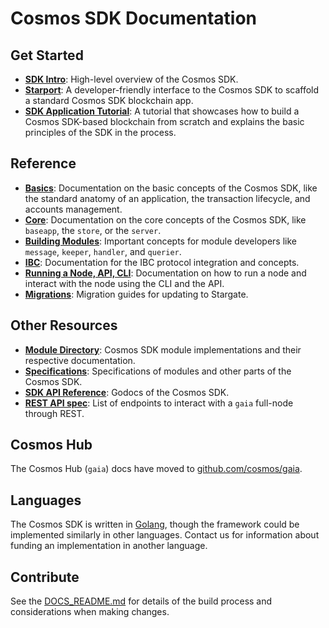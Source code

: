 <!--
layout: homepage
title: Cosmos SDK Documentation
description: Cosmos SDK is the world’s most popular framework for building application-specific blockchains.
sections:
  - title: Introduction
    desc: High-level overview of the Cosmos SDK.
    url: /intro/overview.html
    icon: introduction
  - title: Basics
    desc: Anatomy of a blockchain, transaction lifecycle, accounts and more.
    icon: basics
    url: /basics/app-anatomy.html
  - title: Core Concepts
    desc: Read about the core concepts like `baseapp`, the store, or the server.
    icon: core
    url: /core/baseapp.html
  - title: Building Modules
    desc: Discover how to build modules for the Cosmos SDK.
    icon: modules
    url: /building-modules/intro.html
  - title: Interfaces
    desc: Build interfaces for Cosmos SDK applications.
    icon: interfaces
    url: /interfaces/interfaces-intro.html
  - title: Modules
    desc: Explore existing modules to build your application with.
    icon: specifications
    url: /modules/
stack:
  - title: Cosmos Hub
    desc: The first of thousands of interconnected blockchains on the Cosmos Network.
    color: "#BA3FD9"
    label: hub
    url: http://hub.cosmos.network
  - title: Tendermint Core
    desc: The leading BFT engine for building blockchains, powering Cosmos SDK.
    color: "#00BB00"
    label: core
    url: http://docs.tendermint.com
footer:
  newsletter: false
aside: false
-->

# Cosmos SDK Documentation

## Get Started

- **[SDK Intro](./intro/overview.md)**: High-level overview of the Cosmos SDK.
- **[Starport](https://github.com/tendermint/starport/blob/develop/docs/README.md)**: A developer-friendly interface to the Cosmos SDK to scaffold a standard Cosmos SDK blockchain app.
- **[SDK Application Tutorial](https://github.com/cosmos/sdk-application-tutorial)**: A tutorial that showcases how to build a Cosmos SDK-based blockchain from scratch and explains the basic principles of the SDK in the process.

## Reference

- **[Basics](./basics/)**: Documentation on the basic concepts of the Cosmos SDK, like the standard anatomy of an application, the transaction lifecycle, and accounts management.
- **[Core](./core/)**: Documentation on the core concepts of the Cosmos SDK, like `baseapp`, the `store`, or the `server`.
- **[Building Modules](./building-modules/)**: Important concepts for module developers like `message`, `keeper`, `handler`, and `querier`.
- **[IBC](./ibc/)**: Documentation for the IBC protocol integration and concepts.
- **[Running a Node, API, CLI](./run-node/)**: Documentation on how to run a node and interact with the node using the CLI and the API.
- **[Migrations](./migrations/)**: Migration guides for updating to Stargate.

## Other Resources

- **[Module Directory](../x/)**: Cosmos SDK module implementations and their respective documentation.
- **[Specifications](./spec/)**: Specifications of modules and other parts of the Cosmos SDK.
- **[SDK API Reference](https://godoc.org/github.com/cosmos/cosmos-sdk)**: Godocs of the Cosmos SDK.
- **[REST API spec](https://cosmos.network/rpc/)**: List of endpoints to interact with a `gaia` full-node through REST.

## Cosmos Hub

The Cosmos Hub (`gaia`) docs have moved to [github.com/cosmos/gaia](https://github.com/cosmos/gaia/tree/master/docs).

## Languages

The Cosmos SDK is written in [Golang](https://golang.org/), though the
framework could be implemented similarly in other languages.
Contact us for information about funding an implementation in another language.

## Contribute

See the [DOCS_README.md](https://github.com/cosmos/cosmos-sdk/blob/master/docs/DOCS_README.md) for details of the build process and
considerations when making changes.
